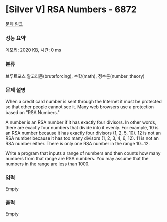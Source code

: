 # [Silver V] RSA Numbers - 6872 

[문제 링크](https://www.acmicpc.net/problem/6872) 

### 성능 요약

메모리: 2020 KB, 시간: 0 ms

### 분류

브루트포스 알고리즘(bruteforcing), 수학(math), 정수론(number_theory)

### 문제 설명

<p>When a credit card number is sent through the Internet it must be protected so that other people cannot see it. Many web browsers use a protection based on "RSA Numbers."</p>

<p>A number is an RSA number if it has exactly four divisors. In other words, there are exactly four numbers that divide into it evenly. For example, 10 is an RSA number because it has exactly four divisors (1, 2, 5, 10). 12 is not an RSA number because it has too many divisors (1, 2, 3, 4, 6, 12). 11 is not an RSA number either. There is only one RSA number in the range 10...12.</p>

<p>Write a program that inputs a range of numbers and then counts how many numbers from that range are RSA numbers. You may assume that the numbers in the range are less than 1000.</p>

### 입력 

 Empty

### 출력 

 Empty

